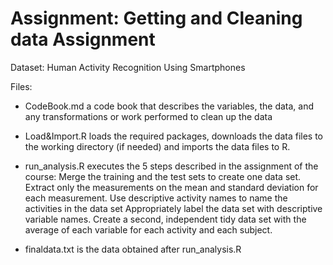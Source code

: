 # Assignment: Getting and Cleaning data Assignment

Dataset: Human Activity Recognition Using Smartphones

Files:
- CodeBook.md a code book that describes the variables, the data, and any transformations or work performed to clean up the data

- Load&Import.R loads the required packages, downloads the data files to the working directory (if needed) and imports the data files to R. 

- run_analysis.R executes the 5 steps described in the assignment of the course:
Merge the training and the test sets to create one data set.
Extract only the measurements on the mean and standard deviation for each measurement.
Use descriptive activity names to name the activities in the data set
Appropriately label the data set with descriptive variable names.
Create a second, independent tidy data set with the average of each variable for each activity and each subject.

- finaldata.txt is the data obtained after run_analysis.R
